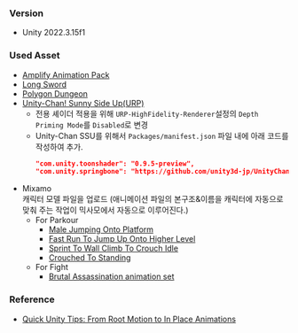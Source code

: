 ﻿### Version
* Unity 2022.3.15f1  

### Used Asset
* [Amplify Animation Pack](https://assetstore.unity.com/packages/3d/animations/amplify-animation-pack-207911)
* [Long Sword](https://assetstore.unity.com/packages/3d/props/weapons/long-sword-212082)
* [Polygon Dungeon](https://assetstore.unity.com/packages/3d/environments/dungeons/polygon-dungeons-low-poly-3d-art-by-synty-102677)
* [Unity-Chan! Sunny Side Up(URP)](https://github.com/unity3d-jp/UnityChanSSU/releases/download/1.0.5/UnityChanSSU_URP-release-1.0.5.zip)
  * 전용 셰이더 적용을 위해 `URP-HighFidelity-Renderer`설정의 `Depth Priming Mode`를 `Disabled`로 변경
  * Unity-Chan SSU를 위해서 `Packages/manifest.json` 파일 내에 아래 코드를 작성하여 추가.
    ```json
    "com.unity.toonshader": "0.9.5-preview",
    "com.unity.springbone": "https://github.com/unity3d-jp/UnityChanSpringBone.git"
    ```
* Mixamo  
캐릭터 모델 파일을 업로드 (애니메이션 파일의 본구조&이름을 캐릭터에 자동으로 맞춰 주는 작업이 믹사모에서 자동으로 이루어진다.)
  * For Parkour
    * [Male Jumping Onto Platform](https://www.mixamo.com/#/?page=1&query=Male+Jumping+Onto+Platform&type=Motion%2CMotionPack)
    * [Fast Run To Jump Up Onto Higher Level](https://www.mixamo.com/#/?page=1&query=Fast+Run+To+Jump+Up+Onto+Higher+Level&type=Motion%2CMotionPack)
    * [Sprint To Wall Climb To Crouch Idle](https://www.mixamo.com/#/?page=1&query=Sprint+To+Wall+Climb+To+Crouch+Idle&type=Motion%2CMotionPack)
    * [Crouched To Standing](https://www.mixamo.com/#/?page=1&query=Crouched+To+Standing&type=Motion%2CMotionPack)
  * For Fight
    * [Brutal Assassination animation set](https://www.mixamo.com/#/?page=1&query=brutal+assassination&type=Motion%2CMotionPack)  
  
### Reference
* [Quick Unity Tips: From Root Motion to In Place Animations](https://youtu.be/SGboqxemhok?si=S3EhWE_A53Ea9cLt)